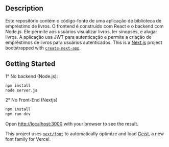 ## Description
Este repositório contém o código-fonte de uma aplicação de biblioteca de empréstimo de livros. O frontend é construído com React e o backend com Node.js. Ele permite aos usuários visualizar livros, ler sinopses, e alugar livros. A aplicação usa JWT para autenticação e permite a criação de empréstimos de livros para usuários autenticados.
This is a [Next.js](https://nextjs.org) project bootstrapped with [`create-next-app`](https://nextjs.org/docs/app/api-reference/cli/create-next-app).

## Getting Started

1° No backend (Node.js):
```bash
npm install
node server.js
```

2° No Front-End (Nextjs)

```bash
npm install
npm run dev
```

Open [http://localhost:3000](http://localhost:3000) with your browser to see the result.

This project uses [`next/font`](https://nextjs.org/docs/app/building-your-application/optimizing/fonts) to automatically optimize and load [Geist](https://vercel.com/font), a new font family for Vercel.
